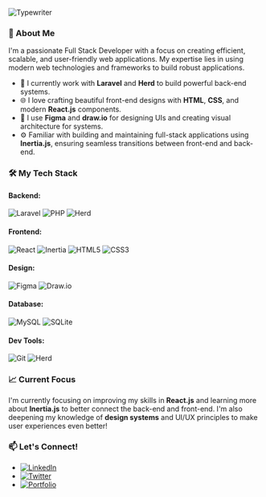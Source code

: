 
![Typewriter](https://readme-typing-svg.herokuapp.com?font=Fira+Code&pause=1000&color=FF5733&width=435&lines=Hi+there+👋+,+I'm+James+Malcolm+Gulles!)

### 🚀 About Me
I'm a passionate Full Stack Developer with a focus on creating efficient, scalable, and user-friendly web applications. My expertise lies in using modern web technologies and frameworks to build robust applications.

- 💼 I currently work with **Laravel** and **Herd** to build powerful back-end systems.
- 🌐 I love crafting beautiful front-end designs with **HTML**, **CSS**, and modern **React.js** components.
- 🎨 I use **Figma** and **draw.io** for designing UIs and creating visual architecture for systems.
- ⚙️ Familiar with building and maintaining full-stack applications using **Inertia.js**, ensuring seamless transitions between front-end and back-end.
  
### 🛠️ My Tech Stack
#### Backend:
![Laravel](https://img.shields.io/badge/Laravel-FF2D20?style=for-the-badge&logo=laravel&logoColor=white)
![PHP](https://img.shields.io/badge/PHP-777BB4?style=for-the-badge&logo=php&logoColor=white)
![Herd](https://img.shields.io/badge/Herd-ffda44?style=for-the-badge&logo=herd&logoColor=black)

#### Frontend:
![React](https://img.shields.io/badge/React-61DAFB?style=for-the-badge&logo=react&logoColor=black)
![Inertia](https://img.shields.io/badge/Inertia.js-8B5CF6?style=for-the-badge&logo=inertia&logoColor=white)
![HTML5](https://img.shields.io/badge/HTML5-E34F26?style=for-the-badge&logo=html5&logoColor=white)
![CSS3](https://img.shields.io/badge/CSS3-1572B6?style=for-the-badge&logo=css3&logoColor=white)

#### Design:
![Figma](https://img.shields.io/badge/Figma-F24E1E?style=for-the-badge&logo=figma&logoColor=white)
![Draw.io](https://img.shields.io/badge/Draw.io-FFAB00?style=for-the-badge&logo=draw-dot-io&logoColor=white)

#### Database:
![MySQL](https://img.shields.io/badge/MySQL-4479A1?style=for-the-badge&logo=mysql&logoColor=white)
![SQLite](https://img.shields.io/badge/SQLite-003B57?style=for-the-badge&logo=sqlite&logoColor=white)

#### Dev Tools:
![Git](https://img.shields.io/badge/Git-F05032?style=for-the-badge&logo=git&logoColor=white)
![Herd](https://img.shields.io/badge/Herd-ffda44?style=for-the-badge&logo=herd&logoColor=black)

### 📈 Current Focus
I'm currently focusing on improving my skills in **React.js** and learning more about **Inertia.js** to better connect the back-end and front-end. I'm also deepening my knowledge of **design systems** and UI/UX principles to make user experiences even better!

### 📫 Let's Connect!
- [![LinkedIn](https://img.shields.io/badge/LinkedIn-0A66C2?style=for-the-badge&logo=linkedin&logoColor=white)](your-linkedin-url)
- [![Twitter](https://img.shields.io/badge/Twitter-1DA1F2?style=for-the-badge&logo=twitter&logoColor=white)](your-twitter-url)
- [![Portfolio](https://img.shields.io/badge/Portfolio-000000?style=for-the-badge&logo=github&logoColor=white)](your-portfolio-url)
